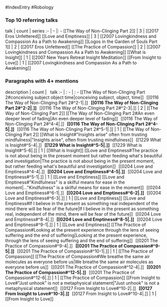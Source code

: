 #IndexEntry #Robology

### Top 10 referring talks
talk | count | series
:- | - |: -
[[The Way of Non-Clinging Part 2]] | 3 | [[2017 Eros Unfettered]]
[[Love and Emptiness]] | 3 | [[2007 Lovingkindness and Compassion As a Path to Awakening]]
[[Logos in the Garden of Souls Part 1]] | 2 | [[2017 Eros Unfettered]]
[[The Practice of Compassion]] | 2 | [[2007 Lovingkindness and Compassion As a Path to Awakening]]
[[What is Insight]] | 1 | [[2007 New Years Retreat Insight Meditation]]
[[From Insight to Love]] | 1 | [[2007 Lovingkindness and Compassion As a Path to Awakening]]

### Paragraphs with 4+ mentions
description | count | &nbsp;&nbsp;talk
:- | : - | : -
[[The Way of Non-Clinging Part 2#conceiving subject object time\|conceiving subject, object, time]] &nbsp;&nbsp;[[0116 The Way of Non-Clinging Part 2#^2-1\|.]] &nbsp; **[[0116 The Way of Non-Clinging Part 2#^2-2\|.]]** &nbsp; [[0116 The Way of Non-Clinging Part 2#^2-3\|.]] | 2 | [[The Way of Non-Clinging Part 2]]
[[The Way of Non-Clinging Part 2#An even deeper level of fading\|An even deeper level of fading]] &nbsp;&nbsp;[[0116 The Way of Non-Clinging Part 2#^4-4\|.]] &nbsp; **[[0116 The Way of Non-Clinging Part 2#^4-5\|.]]** &nbsp; [[0116 The Way of Non-Clinging Part 2#^5-1\|.]] | 1 | [[The Way of Non-Clinging Part 2]]
[[What is Insight#"Insights arise" often from trusting mindfulness\|"Insights arise", often from trusting mindfulness]] &nbsp;&nbsp;[[1229 What is Insight#^5-4\|.]] &nbsp; **[[1229 What is Insight#^5-5\|.]]** &nbsp; [[1229 What is Insight#^5-6\|.]] | 1 | [[What is Insight]]
[[Love and Emptiness#The practice is not about being in the present moment but rather feeding what's beautiful and investigation\|The practice is not about being in the present moment, but rather feeding what's beautiful and investigation]] &nbsp;&nbsp;[[0204 Love and Emptiness#^4-4\|.]] &nbsp; **[[0204 Love and Emptiness#^4-5\|.]]** &nbsp; [[0204 Love and Emptiness#^5-1\|.]] | 1 | [[Love and Emptiness]]
[[Love and Emptiness#"Kindfulness" is a skilful means for ease in the moment\|..."Kindfulness" is a skilful means for ease in the moment]] &nbsp;&nbsp;[[0204 Love and Emptiness#^6-1\|.]] &nbsp; **[[0204 Love and Emptiness#^6-2\|.]]** &nbsp; [[0204 Love and Emptiness#^6-3\|.]] | 1 | [[Love and Emptiness]]
[[Love and Emptiness#If I believe in the present as something real independent of the mind there will be fear of the future\|If I believe in the present as something real, independent of the mind, there will be fear of the future]] &nbsp;&nbsp;[[0204 Love and Emptiness#^8-4\|.]] &nbsp; **[[0204 Love and Emptiness#^8-5\|.]]** &nbsp; [[0204 Love and Emptiness#^9-1\|.]] | 1 | [[Love and Emptiness]]
[[The Practice of Compassion#Looking at the present experience through the lens of seeing suffering and the end of suffering\|Looking at the present experience, through the lens of seeing suffering and the end of suffering]] &nbsp;&nbsp;[[0201 The Practice of Compassion#^9-4\|.]] &nbsp; **[[0201 The Practice of Compassion#^9-5\|.]]** &nbsp; [[0201 The Practice of Compassion#^10-1\|.]] | 1 | [[The Practice of Compassion]]
[[The Practice of Compassion#We breathe the same air molecules as everyone before us\|We breathe the same air molecules as everyone before us]] &nbsp;&nbsp;[[0201 The Practice of Compassion#^12-4\|.]] &nbsp; **[[0201 The Practice of Compassion#^12-5\|.]]** &nbsp; [[0201 The Practice of Compassion#^12-6\|.]] | 1 | [[The Practice of Compassion]]
[[From Insight to Love#"Just unhook" is not a metaphysical statement\|"Just unhook" is not a metaphysical statement]] &nbsp;&nbsp;[[0127 From Insight to Love#^10-2\|.]] &nbsp; **[[0127 From Insight to Love#^10-3\|.]]** &nbsp; [[0127 From Insight to Love#^10-4\|.]] | 1 | [[From Insight to Love]]

